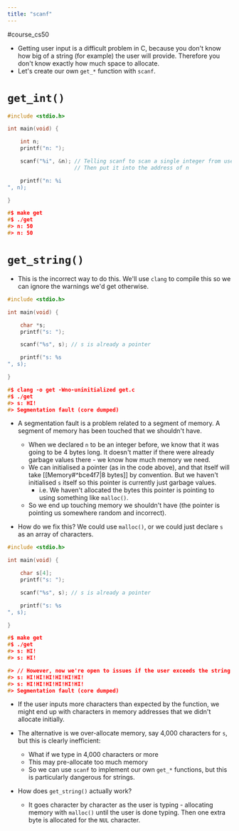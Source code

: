 ```yaml
---
title: "scanf"
---
```

#course_cs50 

- Getting user input is a difficult problem in C, because you don't know how big of a string (for example) the user will provide. Therefore you don't know exactly how much space to allocate.
- Let's create our own `get_*` function with `scanf`.

# `get_int()`

```C
#include <stdio.h>

int main(void) {

    int n;
    printf("n: ");

    scanf("%i", &n); // Telling scanf to scan a single integer from user input
                     // Then put it into the address of n

    printf("n: %i
", n);

}

#$ make get
#$ ./get
#> n: 50
#> n: 50
```

# `get_string()`

- This is the incorrect way to do this. We'll use `clang` to compile this so we can ignore the warnings we'd get otherwise.

```C
#include <stdio.h>

int main(void) {

    char *s;
    printf("s: ");

    scanf("%s", s); // s is already a pointer

    printf("s: %s
", s);

}

#$ clang -o get -Wno-uninitialized get.c
#$ ./get
#> s: HI!
#> Segmentation fault (core dumped)
```

- A segmentation fault is a problem related to a segment of memory. A segment of memory has been touched that we shouldn't have.
    - When we declared `n` to be an integer before, we know that it was going to be 4 bytes long. It doesn't matter if there were already garbage values there - we know how much memory we need.
    - We can initialised a pointer (as in the code above), and that itself will take [[Memory#^bce4f7|8 bytes]] by convention. But we haven't initialised `s` itself so this pointer is currently just garbage values.
        - i.e. We haven't allocated the bytes this pointer is pointing to using something like `malloc()`.
    - So we end up touching memory we shouldn't have (the pointer is pointing us somewhere random and incorrect).

- How do we fix this? We could use `malloc()`, or we could just declare `s` as an array of characters.

```C
#include <stdio.h>

int main(void) {

    char s[4];
    printf("s: ");

    scanf("%s", s); // s is already a pointer

    printf("s: %s
", s);

}

#$ make get
#$ ./get
#> s: HI!
#> s: HI!

#> // However, now we're open to issues if the user exceeds the string length
#> s: HI!HI!HI!HI!HI!HI!
#> s: HI!HI!HI!HI!HI!HI!
#> Segmentation fault (core dumped)

```

- If the user inputs more characters than expected by the function, we might end up with characters in memory addresses that we didn't allocate initially.
- The alternative is we over-allocate memory, say 4,000 characters for `s`, but this is clearly inefficient:
    - What if we type in 4,000 characters or more
    - This may pre-allocate too much memory
    - So we can use `scanf` to implement our own `get_*` functions, but this is particularly dangerous for strings.

- How does `get_string()` actually work?
    - It goes character by character as the user is typing - allocating memory with `malloc()` until the user is done typing. Then one extra byte is allocated for the `NUL` character.
